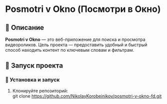 # Posmotri v Okno (Посмотри в Окно)

## 📝 Описание  
**Posmotri v Okno** — это веб-приложение для поиска и просмотра видеороликов. Цель проекта — предоставить удобный и быстрый способ находить контент по ключевым словам и фильтрам.  

## 🚀 Запуск проекта  

### 🔧 Установка и запуск  
1. Клонируйте репозиторий:  
   git clone https://github.com/NikolayKorobeinikov/posmotri-v-okno-fd.git

